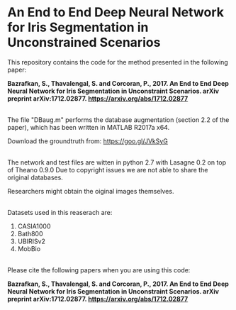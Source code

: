 # An End to End Deep Neural Network for Iris Segmentation in Unconstrained Scenarios
This repository contains the code for the method presented in the following paper:

**Bazrafkan, S., Thavalengal, S. and Corcoran, P., 2017. An End to End Deep Neural Network for Iris Segmentation in Unconstraint Scenarios. arXiv preprint arXiv:1712.02877. https://arxiv.org/abs/1712.02877**

\
The file "DBaug.m" performs the database augmentation (section 2.2 of the paper), which has been written in MATLAB R2017a x64.

Download the groundtruth from:
https://goo.gl/JVkSyG

\
The network and test files are witten in python 2.7 with Lasagne 0.2 on top of Theano 0.9.0
Due to copyright issues we are not able to share the original databases.

Researchers might obtain the oiginal images themselves.

\
Datasets used in this reaserach are:
1. CASIA1000
2. Bath800
3. UBIRISv2
4. MobBio

\
Please cite the following papers when you are using this code:

**Bazrafkan, S., Thavalengal, S. and Corcoran, P., 2017. An End to End Deep Neural Network for Iris Segmentation in Unconstraint Scenarios. arXiv preprint arXiv:1712.02877. https://arxiv.org/abs/1712.02877**


